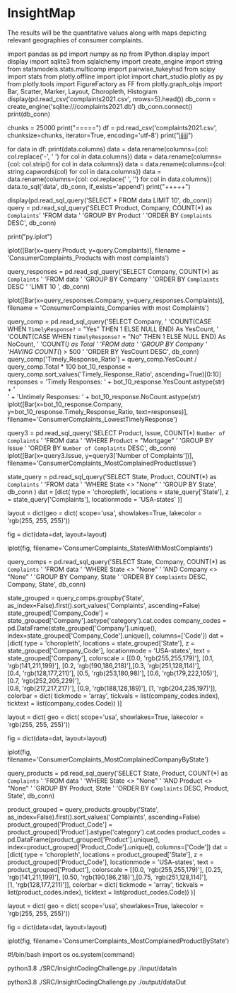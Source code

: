 # InsightMap
The results will be the quantitative values along with maps depicting relevant geographies of consumer complaints.


import pandas as pd
import numpy as np
from IPython.display import display
import sqlite3
from sqlalchemy import create_engine
import string
from statsmodels.stats.multicomp import pairwise_tukeyhsd
from scipy import stats
from plotly.offline import iplot
import chart_studio.plotly as py
from plotly.tools import FigureFactory as FF
from plotly.graph_objs import Bar, Scatter, Marker, Layout, Choropleth, Histogram
display(pd.read_csv('complaints2021.csv', nrows=5).head())
db_conn = create_engine('sqlite:///complaints2021.db')
db_conn.connect()
print(db_conn)


chunks = 25000
print("=====")
df = pd.read_csv('complaints2021.csv', chunksize=chunks,
                        iterator=True, encoding='utf-8')
print("jjjjjj")

for data in df:
    print(data.columns)
    data = data.rename(columns={col: col.replace('-', ' ') for col in data.columns})
    data = data.rename(columns={col: col.strip() for col in data.columns})
    data = data.rename(columns={col: string.capwords(col) for col in data.columns})
    data = data.rename(columns={col: col.replace(' ', '') for col in data.columns})
    data.to_sql('data', db_conn,  if_exists='append')
print("+++++")




display(pd.read_sql_query('SELECT * FROM data LIMIT 10', db_conn))
query = pd.read_sql_query('SELECT Product, Company, COUNT(*) as `Complaints`'
                          'FROM data '
                          'GROUP BY Product ' 
                          'ORDER BY `Complaints` DESC', db_conn)


print("py.iplot")

iplot([Bar(x=query.Product, y=query.Complaints)], filename = 'ConsumerComplaints_Products with most complaints')



query_responses = pd.read_sql_query('SELECT Company, COUNT(*) as `Complaints` '
                           'FROM data '
                           'GROUP BY Company '
                           'ORDER BY `Complaints` DESC '
                           'LIMIT 10 ', db_conn)

iplot([Bar(x=query_responses.Company, y=query_responses.Complaints)], filename = 'ConsumerComplaints_Companies with most Complaints')

query_comp = pd.read_sql_query('SELECT Company, '
                           'COUNT(CASE WHEN `TimelyResponse?` = "Yes" THEN 1 ELSE NULL END) As YesCount, '
                           'COUNT(CASE WHEN `TimelyResponse?` = "No" THEN 1 ELSE NULL END) As NoCount, '
                           'COUNT(*) as Total '
                           'FROM data '
                           'GROUP BY Company '
                           'HAVING COUNT(*) > 500 '
                           'ORDER BY YesCount DESC', db_conn)
query_comp['Timely_Response_Ratio'] = query_comp.YesCount / query_comp.Total * 100
bot_10_response = query_comp.sort_values('Timely_Response_Ratio', ascending=True)[0:10]
responses = 'Timely Responses: ' + bot_10_response.YesCount.astype(str) + '<br>' + 'Untimely Responses: ' + bot_10_response.NoCount.astype(str)
iplot([Bar(x=bot_10_response.Company, y=bot_10_response.Timely_Response_Ratio,
              text=responses)], filename='ConsumerComplaints_LowestTimelyResponse')

query3 = pd.read_sql_query('SELECT Product, Issue, COUNT(*) `Number of Complaints` '
                          'FROM data '
                          'WHERE Product = "Mortgage" '
                          'GROUP BY Issue '
                          'ORDER BY `Number of Complaints` DESC', db_conn)
iplot([Bar(x=query3.Issue, y=query3['Number of Complaints'])], filename='ConsumerComplaints_MostComplainedProductIssue')

state_query = pd.read_sql_query('SELECT State, Product, COUNT(*) as `Complaints` '
                                'FROM data '
                                'WHERE State <> "None" '
                                'GROUP BY State', db_conn
                               )
dat = [dict(
    type = 'choropleth',
    locations = state_query['State'],
    z = state_query['Complaints'],
    locationmode = 'USA-states'
    )]

layout = dict(geo = dict(
    scope='usa', showlakes=True, lakecolor = 'rgb(255, 255, 255)'))

fig = dict(data=dat, layout=layout)

iplot(fig, filename='ConsumerComplaints_StatesWithMostComplaints')

query_comps = pd.read_sql_query('SELECT State, Company, COUNT(*) as `Complaints` '
                               'FROM data '
                               'WHERE State <> "None" '
                               'AND Company <> "None" '
                               'GROUP BY Company, State '
                               'ORDER BY `Complaints` DESC, Company, State', db_conn)

state_grouped = query_comps.groupby('State', as_index=False).first().sort_values('Complaints', ascending=False)
state_grouped['Company_Code'] = state_grouped['Company'].astype('category').cat.codes
company_codes = pd.DataFrame(state_grouped['Company'].unique(), index=state_grouped['Company_Code'].unique(), columns=['Code'])
dat = [dict(
    type = 'choropleth',
    locations = state_grouped['State'],
    z =  state_grouped['Company_Code'],
    locationmode = 'USA-states',
    text = state_grouped['Company'],
    colorscale = [[0.0, 'rgb(255,255,179)'], [0.1, 'rgb(141,211,199)'], [0.2, 'rgb(190,186,218)'],[0.3, 'rgb(251,128,114)'],\
            [0.4, 'rgb(128,177,211)'], [0.5, 'rgb(253,180,98)'], [0.6, 'rgb(179,222,105)'], [0.7, 'rgb(252,205,229)'],\
            [0.8, 'rgb(217,217,217)'], [0.9, 'rgb(188,128,189)'], [1, 'rgb(204,235,197)']],
    colorbar = dict(
        tickmode = 'array',
        tickvals = list(company_codes.index),
        ticktext = list(company_codes.Code))
    )]

layout = dict(
    geo = dict(
        scope='usa', showlakes=True, lakecolor = 'rgb(255, 255, 255)'))

fig = dict(data=dat, layout=layout)

iplot(fig, filename='ConsumerComplaints_MostComplainedCompanyByState')

query_products = pd.read_sql_query('SELECT State, Product, COUNT(*) as `Complaints` '
                               'FROM data '
                               'WHERE State <> "None" '
                               'AND Product <> "None" '
                               'GROUP BY Product, State '
                               'ORDER BY `Complaints` DESC, Product, State', db_conn)

product_grouped = query_products.groupby('State', as_index=False).first().sort_values('Complaints', ascending=False)
product_grouped['Product_Code'] = product_grouped['Product'].astype('category').cat.codes
product_codes = pd.DataFrame(product_grouped['Product'].unique(), index=product_grouped['Product_Code'].unique(), columns=['Code'])
dat = [dict(
    type = 'choropleth',
    locations = product_grouped['State'],
    z =  product_grouped['Product_Code'],
    locationmode = 'USA-states',
    text = product_grouped['Product'],
    colorscale = [[0.0, 'rgb(255,255,179)'], [0.25, 'rgb(141,211,199)'], [0.50, 'rgb(190,186,218)'],[0.75, 'rgb(251,128,114)'],\
            [1, 'rgb(128,177,211)']],
    colorbar = dict(
        tickmode = 'array',
        tickvals = list(product_codes.index),
        ticktext = list(product_codes.Code))
    )]

layout = dict(
    geo = dict(
        scope='usa', showlakes=True, lakecolor = 'rgb(255, 255, 255)'))

fig = dict(data=dat, layout=layout)

iplot(fig, filename='ConsumerComplaints_MostComplainedProductByState')

#!/bin/bash
import os
os.system(command)

python3.8 ./SRC/InsightCodingChallenge.py ./input/dataIn

python3.8 ./SRC/InsightCodingChallenge.py ./output/dataOut
